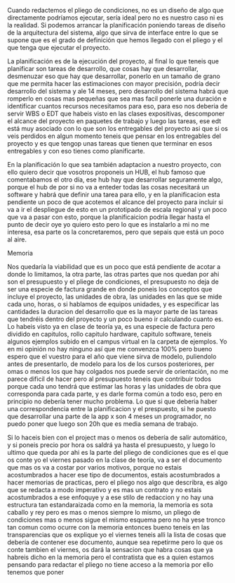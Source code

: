 
Cuando redactemos el pliego de condiciones, no es un diseño de algo que directamente podríamos ejecutar, sería ideal pero no es nuestro caso ni es la realidad. Si podemos arrancar la planificación poniendo tareas de diseño de la arquitectura del sistema, algo que sirva de interface entre lo que se supone que es el grado de definición que hemos llegado con el pliego y el que tenga que ejecutar el proyecto.

La planificación es de la ejecución del proyecto, al final lo que teneis que planificar son tareas de desarrollo, que cosas hay que desarrollar, desmenuzar eso que hay que desarrollar, ponerlo en un tamaño de grano que me permita hacer las estimaciones con mayor precisión, podría decir desarrollo del sistema y ale 14 meses, pero desarrollo del sistema habrá que romperlo en cosas mas pequeñas que sea mas facil ponerle una duración e identificar cuantos recursos necesitamos para eso, para eso nos deberia de servir WBS o EDT que habeis visto en las clases expositivas, descomponer el alcance del proyecto en paquetes de trabajo y luego las tareas, ese edt está muy asociado con lo que son los entregables del proyecto asi que si os veis perdidos en algun momento teneis que pensar en los entregables del proyecto y es que tengop unas tareas que tienen que terminar en esos entregables y con eso tienes como planificarte.

En la planificación lo que sea también adaptacion a nuestro proyecto, con ello quiero decir que vosotros proponeis un HUB, el hub famoso que comentabamos el otro día, ese hub hay que desarrollar seguramente algo, porque el hub de por si no va a enteder todas las cosas necesitará un software y habrá que definir una tarea para ello, y en la planificacion esta pendiente un poco de que acotemos el alcance del proyecto para incluir si va a ir el despliegue de esto en un prototipado de escala regional y un poco que va a pasar con esto, porque la planificaicion podría llegar hasta el punto de decir oye yo quiero esto pero lo que es instalarlo a mi no me interesa, esa parte os la concretaremos, pero que sepais que está un poco al aire.

Memoria

Nos quedaría la viabilidad que es un poco que está pendiente de acotar a donde lo limitamos, la otra parte, las otras partes que nos quedan por ahi son el presupuesto y el pliege de condiciones, el presupuesto no deja de ser una especie de factura grande en donde poneis los conceptos que incluye el proyecto, las unidades de obra, las unidades en las que se mide cada uno, horas, o si hablamos de equipos unidades, y es especificar las cantidades la duracion del desarrollo que es la mayor parte de las tareas que tendréis dentro del proyecto y un poco bueno ir calculando cuanto es. Lo habeis visto ya en clase de teoría ya, es una especie de factura pero dividido en capitulos, rollo capitulo hardware, capitulo software, teneis algunos ejemplos subido en el campus virtual en la carpeta de ejemplos. Yo en mi opinión no hay ninguno así que me convenzca 100% pero bueno espero que el vuestro para el año que viene sirva de modelo, puliendolo antes de presentarlo, de modelo para los de los cursos posteriores, per omas o menos los que hay colgados nos puede servir de orientación, no me parece dificil de hacer pero al presupuesto teneis que contribuir todos porque cada uno tendrá que estimar las horas y las unidades de obra que corresponda para cada parte, y es darle forma común a todo eso, pero en principio no debería tener mucho problema. Lo que si que deberia haber una correspondencia entre la planificacion y el prespuesto,  si he puesto que desarrollar una parte de la app x son 4 meses un programador, no puedo poner que luego son 20h que es media semana de trabajo.

Si lo haceis bien con el project mas o menos os debería de salir automático, y si poneis precio por hora os saldrá ya hasta el presupuesto, y luego lo ultimo que queda por ahi es la parte del pliego de condiciones que es el que os conte yo el viernes pasado en la clase de teoría, va a ser el documento que mas os va a costar por varios motivos, porque no estais acostumbrados a hacer ese tipo de documentos, estais acostumbrados a hacer memorias de practicas, pero el pliego nos algo que describra, es algo que se redacta a modo imperativo y es mas un contrato y no estais acostumbrados a ese enfoquye y a ese stilo de redaccion y no hay una estructura tan estandaraizada como en la memoria, la memoria es sota caballo y rey pero es mas o menos siempre lo mismo, un pliego de condiciones mas o menos sigue el mismo esquema pero no ha yese tronco tan comun como ocurre con la memoria entonces bueno teneis en las transparencias que os explique yo el viernes teneis alli la lista de cosas que debería de contener ese documento, aunque sea repetirme pero lo que os conte tambien el viernes, os dará la sensacion que habra cosas que ya habreis dicho en la memoria pero el contratista que es a quien estamos pensando para redactar el pliego no tiene acceso a la memoria por ello tenemos que poner

